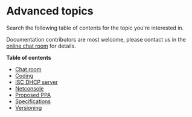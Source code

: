 # Advanced topics

Search the following table of contents for the topic you're interested in.

Documentation contributors are most welcome, please contact us in the [online chat room](chat-room) for details.

**Table of contents**

- [Chat room](chat-room.md)
- [Coding](coding.md)
- [ISC DHCP server](isc-dhcp-server.md)
- [Netconsole](netconsole.md)
- [Proposed PPA](proposed-ppa.md)
- [Specifications](specs.md)
- [Versioning](versioning.md)
